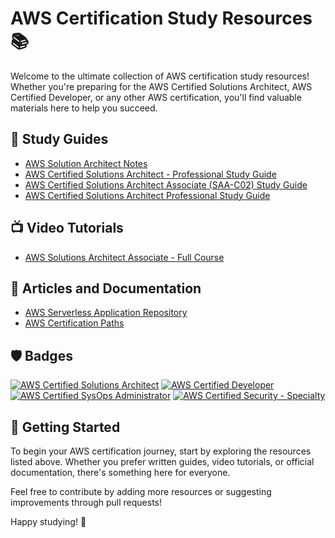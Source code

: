 # AWS Certification Study Resources 📚

Welcome to the ultimate collection of AWS certification study resources! Whether you're preparing for the AWS Certified Solutions Architect, AWS Certified Developer, or any other AWS certification, you'll find valuable materials here to help you succeed.

## 📘 Study Guides

- [AWS Solution Architect Notes](https://github.com/vaquarkhan/Aws-Solution-Architect-Notes/)
- [AWS Certified Solutions Architect - Professional Study Guide](https://github.com/acantril/aws-sa-pro)
- [AWS Certified Solutions Architect Associate (SAA-C02) Study Guide](https://github.com/keenanromain/AWS-SAA-C02-Study-Guide)
- [AWS Certified Solutions Architect Professional Study Guide](https://github.com/aandr26/AWS-SAP-C01-Study-Guide)

## 📺 Video Tutorials

- [AWS Solutions Architect Associate - Full Course](https://www.youtube.com/watch?v=5gnoVjpfWxU)

## 📄 Articles and Documentation

- [AWS Serverless Application Repository](https://noise.getoto.net/tag/aws-serverless-application-repository/)
- [AWS Certification Paths](https://d1.awsstatic.com/training-and-certification/docs/AWS_certification_paths.pdf)

## 🛡️ Badges

[![AWS Certified Solutions Architect](https://img.shields.io/badge/AWS-Certified%20Solutions%20Architect-yellow?logo=amazon-aws&style=flat-square)](https://aws.amazon.com/certification/)
[![AWS Certified Developer](https://img.shields.io/badge/AWS-Certified%20Developer-orange?logo=amazon-aws&style=flat-square)](https://aws.amazon.com/certification/)
[![AWS Certified SysOps Administrator](https://img.shields.io/badge/AWS-Certified%20SysOps%20Administrator-blue?logo=amazon-aws&style=flat-square)](https://aws.amazon.com/certification/)
[![AWS Certified Security - Specialty](https://img.shields.io/badge/AWS-Certified%20Security%20Specialty-green?logo=amazon-aws&style=flat-square)](https://aws.amazon.com/certification/)

## 🚀 Getting Started

To begin your AWS certification journey, start by exploring the resources listed above. Whether you prefer written guides, video tutorials, or official documentation, there's something here for everyone.

Feel free to contribute by adding more resources or suggesting improvements through pull requests!

Happy studying! 🎉
